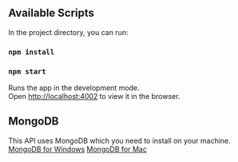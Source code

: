 ## Available Scripts

In the project directory, you can run:

### `npm install`
### `npm start`

Runs the app in the development mode.<br />
Open [http://localhost:4002](http://localhost:4002) to view it in the browser.

## MongoDB
This API uses MongoDB which you need to install on your machine.
[MongoDB for Windows](https://docs.mongodb.com/manual/tutorial/install-mongodb-on-windows/) 
[MongoDB for Mac](https://docs.mongodb.com/manual/tutorial/install-mongodb-on-os-x/)